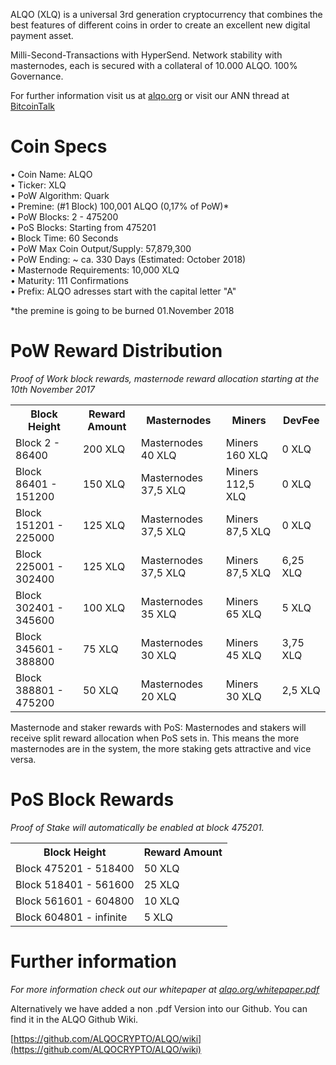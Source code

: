 ALQO (XLQ) is a universal 3rd generation cryptocurrency that combines the best features of different coins
in order to create an excellent new digital payment asset.

Milli-Second-Transactions with HyperSend.
Network stability with masternodes, each is secured with a collateral of 10.000 ALQO. 100% Governance.

For further information visit us at [alqo.org](https://alqo.org/) or visit our ANN thread at [BitcoinTalk](https://bitcointalk.org/index.php?topic=2343884.0)

# Coin Specs

• Coin Name: ALQO  
• Ticker: XLQ  
• PoW Algorithm: Quark  
• Premine: (#1 Block) 100,001 ALQO (0,17% of PoW)*  
• PoW Blocks: 2 - 475200  
• PoS Blocks: Starting from 475201  
• Block Time: 60 Seconds  
• PoW Max Coin Output/Supply: 57,879,300  
• PoW Ending: ~ ca. 330 Days (Estimated: October 2018)  
• Masternode Requirements: 10,000 XLQ  
• Maturity: 111 Confirmations  
• Prefix: ALQO adresses start with the capital letter "A"   

*the premine is going to be burned 01.November 2018

# PoW Reward Distribution

_Proof of Work block rewards, masternode reward allocation starting at the 10th November 2017_
<table>
  <tr><th>Block Height</th><th>Reward Amount</th><th>Masternodes</th><th>Miners</th><th>DevFee</th></tr>
  <tr><td>Block 2 - 86400</td><td>200 XLQ</td><td>   Masternodes 40 XLQ</td><td>Miners 160 XLQ</td><td>0 XLQ</td></tr>
<tr><td>Block 86401 - 151200</td><td>150 XLQ</td><td>  Masternodes 37,5 XLQ</td><td>Miners 112,5 XLQ</td><td>0 XLQ</td></tr>
<tr><td>Block 151201 - 225000</td><td>125 XLQ</td><td>  Masternodes 37,5 XLQ</td><td>Miners 87,5 XLQ</td><td>0 XLQ</td></tr>
<tr><td>Block 225001 - 302400</td><td>125 XLQ</td><td>  Masternodes 37,5 XLQ</td><td>Miners 87,5 XLQ</td><td>6,25 XLQ</td></tr>
<tr><td>Block 302401 - 345600</td><td>100 XLQ</td><td>   Masternodes 35 XLQ</td><td>Miners 65 XLQ</td><td>5 XLQ</td></tr>
<tr><td>Block 345601 - 388800</td><td>75 XLQ</td><td>      Masternodes 30 XLQ</td><td>Miners 45 XLQ</td><td>3,75 XLQ</td></tr>
<tr><td>Block 388801 - 475200</td><td>50 XLQ</td><td>      Masternodes 20 XLQ</td><td>Miners 30 XLQ</td><td>2,5 XLQ</td></tr>
</table>

Masternode and staker rewards with PoS:
Masternodes and stakers will receive split reward allocation when PoS sets in.
This means the more masternodes are in the system, the more staking gets attractive and vice versa.

# PoS Block Rewards

_Proof of Stake will automatically be enabled at block 475201._
<table>
<tr><th>Block Height</th><th>Reward Amount</th>                  
<tr><td>Block 475201 - 518400</td><td>50 XLQ</td></tr>
<tr><td>Block 518401 - 561600</td><td>25 XLQ</td></tr>
<tr><td>Block 561601 - 604800</td><td>10 XLQ</td></tr>
<tr><td>Block 604801 - infinite</td><td>5 XLQ</td></tr>
</table>


# Further information

_For more information check out our whitepaper at [alqo.org/whitepaper.pdf](https://alqo.org/whitepaper.pdf)_


Alternatively we have added a non .pdf Version into our Github. You can find it in the ALQO Github Wiki.

[https://github.com/ALQOCRYPTO/ALQO/wiki](https://github.com/ALQOCRYPTO/ALQO/wiki)
